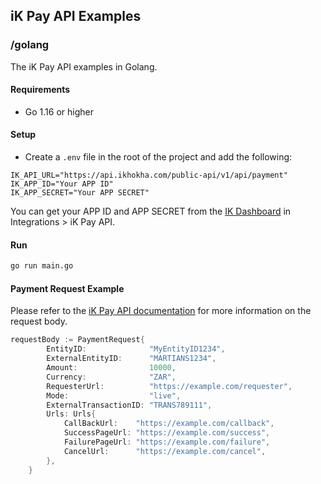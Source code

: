 ## iK Pay API Examples


### /golang

The iK Pay API examples in Golang.

#### Requirements

- Go 1.16 or higher

#### Setup

- Create a `.env` file in the root of the project and add the following:

```env
IK_API_URL="https://api.ikhokha.com/public-api/v1/api/payment"
IK_APP_ID="Your APP ID"
IK_APP_SECRET="Your APP SECRET"
```

You can get your APP ID and APP SECRET from the [IK Dashboard](https://dashboard.ikhokha.com) in Integrations > iK Pay API.

#### Run

```bash
go run main.go
```

#### Payment Request Example

Please refer to the [iK Pay API documentation](https://developer.ikhokha.com/docs/ik-pay-api) for more information on the request body.

```go
requestBody := PaymentRequest{
		EntityID:              "MyEntityID1234",
		ExternalEntityID:      "MARTIANS1234",
		Amount:                10000,
		Currency:              "ZAR",
		RequesterUrl:          "https://example.com/requester",
		Mode:                  "live",
		ExternalTransactionID: "TRANS789111",
		Urls: Urls{
			CallBackUrl:    "https://example.com/callback",
			SuccessPageUrl: "https://example.com/success",
			FailurePageUrl: "https://example.com/failure",
			CancelUrl:      "https://example.com/cancel",
		},
	}
```
